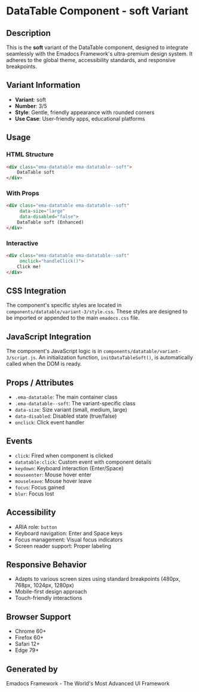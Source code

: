# DataTable Component - soft Variant

## Description
This is the **soft** variant of the DataTable component, designed to integrate seamlessly with the Emadocs Framework's ultra-premium design system. It adheres to the global theme, accessibility standards, and responsive breakpoints.

## Variant Information
- **Variant**: soft
- **Number**: 3/5
- **Style**: Gentle, friendly appearance with rounded corners
- **Use Case**: User-friendly apps, educational platforms

## Usage

### HTML Structure
```html
<div class="ema-datatable ema-datatable--soft">
    DataTable soft
</div>
```

### With Props
```html
<div class="ema-datatable ema-datatable--soft" 
     data-size="large" 
     data-disabled="false">
    DataTable soft (Enhanced)
</div>
```

### Interactive
```html
<div class="ema-datatable ema-datatable--soft" 
     onclick="handleClick()">
    Click me!
</div>
```

## CSS Integration
The component's specific styles are located in `components/datatable/variant-3/style.css`. These styles are designed to be imported or appended to the main `emadocs.css` file.

## JavaScript Integration
The component's JavaScript logic is in `components/datatable/variant-3/script.js`. An initialization function, `initDataTableSoft()`, is automatically called when the DOM is ready.

## Props / Attributes
- `.ema-datatable`: The main container class
- `.ema-datatable--soft`: The variant-specific class
- `data-size`: Size variant (small, medium, large)
- `data-disabled`: Disabled state (true/false)
- `onclick`: Click event handler

## Events
- `click`: Fired when component is clicked
- `datatable:click`: Custom event with component details
- `keydown`: Keyboard interaction (Enter/Space)
- `mouseenter`: Mouse hover enter
- `mouseleave`: Mouse hover leave
- `focus`: Focus gained
- `blur`: Focus lost

## Accessibility
- ARIA role: `button`
- Keyboard navigation: Enter and Space keys
- Focus management: Visual focus indicators
- Screen reader support: Proper labeling

## Responsive Behavior
- Adapts to various screen sizes using standard breakpoints (480px, 768px, 1024px, 1280px)
- Mobile-first design approach
- Touch-friendly interactions

## Browser Support
- Chrome 60+
- Firefox 60+
- Safari 12+
- Edge 79+

## Generated by
Emadocs Framework - The World's Most Advanced UI Framework
